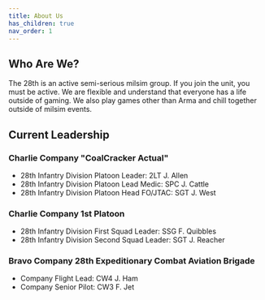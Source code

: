 ```yaml
---
title: About Us
has_children: true
nav_order: 1
---
```

## Who Are We?
The 28th is an active semi-serious milsim group. If you join the unit, you must be active. We are flexible and understand that everyone has a life outside of gaming. We also play games other than Arma and chill together outside of milsim events.

## Current Leadership
### Charlie Company "CoalCracker Actual"
- 28th Infantry Division Platoon Leader: 2LT J. Allen
- 28th Infantry Division Platoon Lead Medic: SPC J. Cattle
- 28th Infantry Division Platoon Head FO/JTAC: SGT J. West 
### Charlie Company 1st Platoon
- 28th Infantry Division First Squad Leader: SSG F. Quibbles
- 28th Infantry Division Second Squad Leader: SGT J. Reacher
### Bravo Company 28th Expeditionary Combat Aviation Brigade
- Company Flight Lead: CW4 J. Ham
- Company Senior Pilot: CW3 F. Jet
